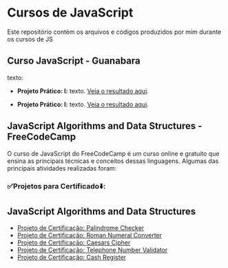 # Cursos de JavaScript

Este repositório contém os arquivos e códigos produzidos por mim durante os cursos de JS

## Curso JavaScript - Guanabara

texto:

- **Projeto Prático: l:** texto. [Veja o resultado aqui](#).

- **Projeto Prático: l:** texto. [Veja o resultado aqui](#).

##  JavaScript Algorithms and Data Structures - FreeCodeCamp
O curso de JavaScript do FreeCodeCamp é um curso online e gratuito que ensina as principais técnicas e conceitos dessas linguagens. Algumas das principais atividades realizadas foram:

### ✅Projetos para Certificado⬇️:
## JavaScript Algorithms and Data Structures
- [Projeto de Certificação: Palindrome Checker](https://seu-nome-de-usuario.github.io/palindrome-checker/)
- [Projeto de Certificação: Roman Numeral Converter](https://seu-nome-de-usuario.github.io/roman-numeral-converter/)
- [Projeto de Certificação: Caesars Cipher](https://seu-nome-de-usuario.github.io/caesars-cipher/)
- [Projeto de Certificação: Telephone Number Validator](https://seu-nome-de-usuario.github.io/telephone-number-validator/)
- [Projeto de Certificação: Cash Register](https://seu-nome-de-usuario.github.io/cash-register/)
